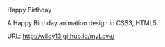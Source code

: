 Happy Birthday

A Happy Birthday animation design in CSS3, HTML5.

URL: http://wildy13.github.io/myLove/


